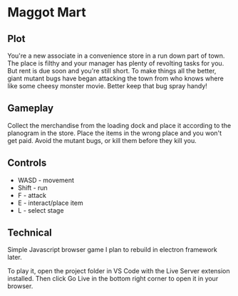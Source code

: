 # Maggot Mart

## Plot

You're a new associate in a convenience store in a run down part of town. The place is filthy and your manager has plenty of revolting tasks for you. But rent is due soon and you're still short. To make things all the better, giant mutant bugs have began attacking the town from who knows where like some cheesy monster movie. Better keep that bug spray handy!

## Gameplay

Collect the merchandise from the loading dock and place it according to the planogram in the store. Place the items in the wrong place and you won't get paid. Avoid the mutant bugs, or kill them before they kill you.

## Controls

- WASD - movement
- Shift - run
- F - attack
- E - interact/place item
- L - select stage

## Technical

Simple Javascript browser game I plan to rebuild in electron framework later.

To play it, open the project folder in VS Code with the Live Server extension installed. Then click Go Live in the bottom right corner to open it in your browser.
